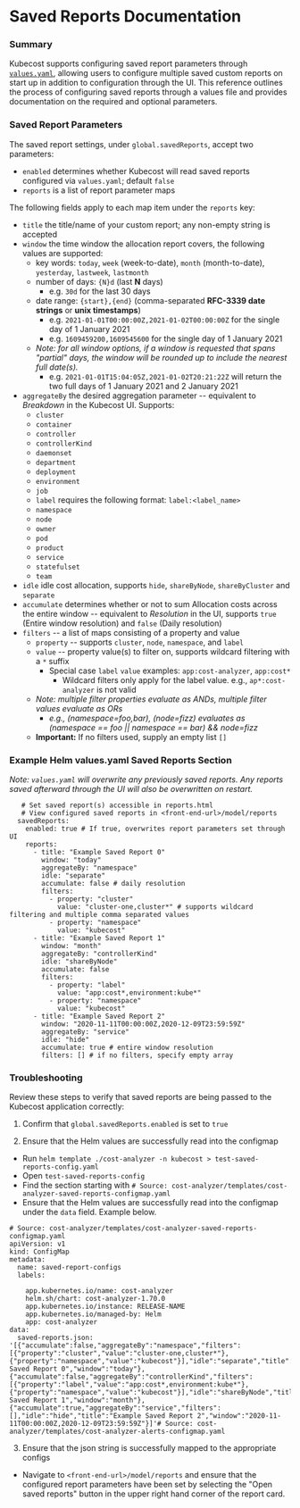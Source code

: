 # Saved Reports Documentation

### Summary

Kubecost supports configuring saved report parameters through [`values.yaml`](https://github.com/kubecost/cost-analyzer-helm-chart/blob/master/cost-analyzer/values.yaml), allowing users to configure multiple saved custom reports on start up in addition to configuration through the UI. This reference outlines the process of configuring saved reports through a values file and provides documentation on the required and optional parameters.
  
### Saved Report Parameters  
  
The saved report settings, under `global.savedReports`, accept two parameters:

* `enabled` determines whether Kubecost will read saved reports configured via `values.yaml`; default `false`   
* `reports` is a list of report parameter maps
    
The following fields apply to each map item under the `reports` key:

* `title` the title/name of your custom report; any non-empty string is accepted
* `window` the time window the allocation report covers, the following values are supported:
	* key words: `today`, `week` (week-to-date), `month` (month-to-date), `yesterday`, `lastweek`, `lastmonth`
	* number of days: `{N}d` (last **N** days)
		* e.g. `30d` for the last 30 days
	* date range: `{start},{end}` (comma-separated **RFC-3339 date strings** or **unix timestamps**)
		* e.g. `2021-01-01T00:00:00Z,2021-01-02T00:00:00Z` for the single day of 1 January 2021
		* e.g. `1609459200,1609545600` for the single day of 1 January 2021
	* _Note: for all window options, if a window is requested that spans "partial" days, the window will be rounded up to include the nearest full date(s)._
		* e.g. `2021-01-01T15:04:05Z,2021-01-02T20:21:22Z` will return the two full days of 1 January 2021 and 2 January 2021
* `aggregateBy` the desired aggregation parameter -- equivalent to *Breakdown* in the Kubecost UI. Supports:
  * `cluster`
  * `container`
  * `controller`
  * `controllerKind`
  * `daemonset`
  * `department`
  * `deployment`
  * `environment`
  * `job`
  * `label` requires the following format: `label:<label_name>`
  * `namespace`
  * `node`
  * `owner`
  * `pod`
  * `product`
  * `service`
  * `statefulset`
  * `team`
* `idle` idle cost allocation, supports `hide`, `shareByNode`, `shareByCluster` and `separate`
* `accumulate` determines whether or not to sum Allocation costs across the entire window -- equivalent to *Resolution* in the UI, supports `true` (Entire window resolution) and `false` (Daily resolution)
* `filters` -- a list of maps consisting of a property and value
	* `property` -- supports `cluster`, `node`, `namespace`, and `label`
	* `value` -- property value(s) to filter on, supports wildcard filtering with a `*` suffix
		* Special case `label` `value` examples: `app:cost-analyzer`, `app:cost*`
			* Wildcard filters only apply for the label value. e.g., `ap*:cost-analyzer` is not valid
	* *Note: multiple filter properties evaluate as ANDs, multiple filter values evaluate as ORs*
		* *e.g., (namespace=foo,bar), (node=fizz) evaluates as (namespace == foo || namespace == bar) && node=fizz*
	* **Important:** If no filters used, supply an empty list `[]`

### Example Helm values.yaml Saved Reports Section

*Note: `values.yaml` will overwrite any previously saved reports. Any reports saved afterward through the UI will also be overwritten on restart.*

```
   # Set saved report(s) accessible in reports.html
   # View configured saved reports in <front-end-url>/model/reports
  savedReports:
    enabled: true # If true, overwrites report parameters set through UI
    reports:
      - title: "Example Saved Report 0"
        window: "today"
        aggregateBy: "namespace"
        idle: "separate"
        accumulate: false # daily resolution
        filters:
          - property: "cluster"
            value: "cluster-one,cluster*" # supports wildcard filtering and multiple comma separated values
          - property: "namespace"
            value: "kubecost"
      - title: "Example Saved Report 1"
        window: "month"
        aggregateBy: "controllerKind"
        idle: "shareByNode"
        accumulate: false
        filters:
          - property: "label"
            value: "app:cost*,environment:kube*"
          - property: "namespace"
            value: "kubecost"
      - title: "Example Saved Report 2"
        window: "2020-11-11T00:00:00Z,2020-12-09T23:59:59Z"
        aggregateBy: "service"
        idle: "hide"
        accumulate: true # entire window resolution
        filters: [] # if no filters, specify empty array

```

### Troubleshooting

Review these steps to verify that saved reports are being passed to the Kubecost application correctly:

1. Confirm that `global.savedReports.enabled` is set to `true`

2. Ensure that the Helm values are successfully read into the configmap

-   Run `helm template ./cost-analyzer -n kubecost > test-saved-reports-config.yaml`
-   Open `test-saved-reports-config`
-   Find the section starting with `# Source: cost-analyzer/templates/cost-analyzer-saved-reports-configmap.yaml`
-   Ensure that the Helm values are successfully read into the configmap under the `data` field. Example below.

```
# Source: cost-analyzer/templates/cost-analyzer-saved-reports-configmap.yaml
apiVersion: v1
kind: ConfigMap
metadata:
  name: saved-report-configs
  labels:
    
    app.kubernetes.io/name: cost-analyzer
    helm.sh/chart: cost-analyzer-1.70.0
    app.kubernetes.io/instance: RELEASE-NAME
    app.kubernetes.io/managed-by: Helm
    app: cost-analyzer
data:
  saved-reports.json: '[{"accumulate":false,"aggregateBy":"namespace","filters":[{"property":"cluster","value":"cluster-one,cluster*"},{"property":"namespace","value":"kubecost"}],"idle":"separate","title":"Example Saved Report 0","window":"today"},{"accumulate":false,"aggregateBy":"controllerKind","filters":[{"property":"label","value":"app:cost*,environment:kube*"},{"property":"namespace","value":"kubecost"}],"idle":"shareByNode","title":"Example Saved Report 1","window":"month"},{"accumulate":true,"aggregateBy":"service","filters":[],"idle":"hide","title":"Example Saved Report 2","window":"2020-11-11T00:00:00Z,2020-12-09T23:59:59Z"}]'# Source: cost-analyzer/templates/cost-analyzer-alerts-configmap.yaml
```

3. Ensure that the json string is successfully mapped to the appropriate configs

-   Navigate to `<front-end-url>/model/reports` and ensure that the configured report parameters have been set by selecting the "Open saved reports" button in the upper right hand corner of the report card.
